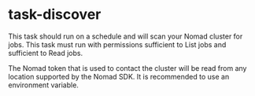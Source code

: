# task-discover

This task should run on a schedule and will scan your Nomad cluster
for jobs.  This task must run with permissions sufficient to List jobs
and sufficient to Read jobs.

The Nomad token that is used to contact the cluster will be read from
any location supported by the Nomad SDK.  It is recommended to use an
environment variable.
